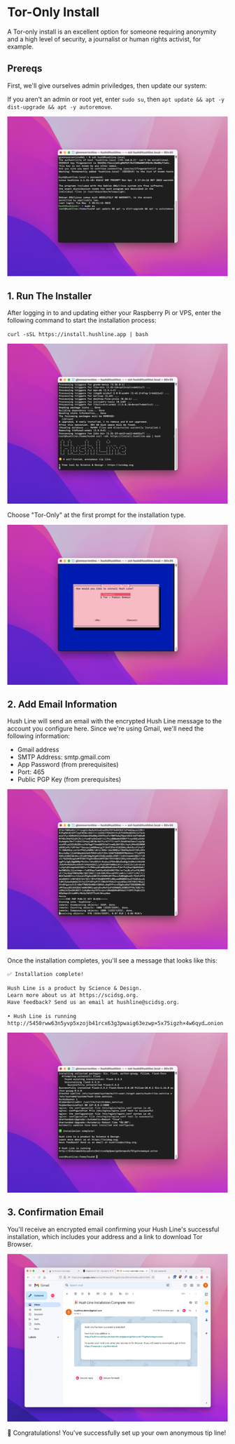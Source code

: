 # Tor-Only Install

A Tor-only install is an excellent option for someone requiring anonymity and a high level of security, a journalist or human rights activist, for example.

## Prereqs

First, we'll give ourselves admin priviledges, then update our system:

If you aren't an admin or root yet, enter `sudo su`, then `apt update && apt -y dist-upgrade && apt -y autoremove`.

<img src="../img/21-update.png">

## 1. Run The Installer

After logging in to and updating either your Raspberry Pi or VPS, enter the following command to start the installation process:

`curl -sSL https://install.hushline.app | bash`

<img src="../img/22-install-hushline.png">

Choose "Tor-Only" at the first prompt for the installation type.

<img src="../img/23-tor-only.png">

## 2. Add Email Information

Hush Line will send an email with the encrypted Hush Line message to the account you configure here. Since we're using Gmail, we'll need the following information:

- Gmail address
- SMTP Address: smtp.gmail.com
- App Password (from prerequisites)
- Port: 465
- Public PGP Key (from prerequisites)
  
<img src="../img/23-key.png">

Once the installation completes, you'll see a message that looks like this:

```
✅ Installation complete!

Hush Line is a product by Science & Design.
Learn more about us at https://scidsg.org.
Have feedback? Send us an email at hushline@scidsg.org.

• Hush Line is running
http://5450rww63n5yvp5xzojb41rcx63g3pwaig63ezwp×5x75igzh×4w6qyd…onion
```

<img src="../img/24-finished.png">

## 3. Confirmation Email

You'll receive an encrypted email confirming your Hush Line's successful installation, which includes your address and a link to download Tor Browser.

<img src="../img/28-confirmation.png">

🎉 Congratulations! You've successfully set up your own anonymous tip line! 
